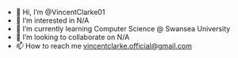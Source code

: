 - 👋 Hi, I’m @VincentClarke01
- 👀 I’m interested in N/A
- 🌱 I’m currently learning Computer Science @ Swansea University
- 💞️ I’m looking to collaborate on N/A
- 📫 How to reach me vincentclarke.official@gmail.com

<!---
VincentClarke01/VincentClarke01 is a ✨ special ✨ repository because its `README.md` (this file) appears on your GitHub profile.
You can click the Preview link to take a look at your changes.
--->
